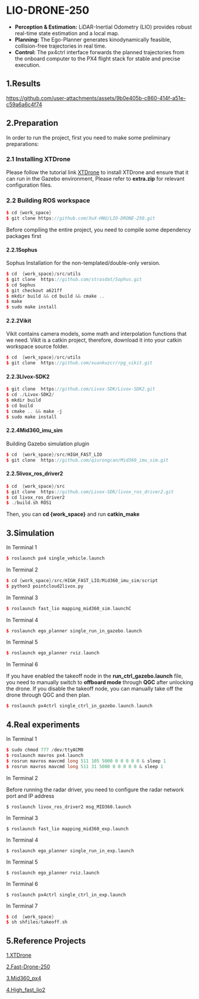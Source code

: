 # LIO-DRONE-250

- **Perception & Estimation:** LiDAR-Inertial Odometry (LIO) provides robust real-time state estimation and a local map.
- **Planning:** The Ego-Planner generates kinodynamically feasible, collision-free trajectories in real time.
- **Control:** The px4ctrl interface forwards the planned trajectories from the onboard computer to the PX4 flight stack for stable and precise execution.

## 1.Results

https://github.com/user-attachments/assets/9b0e405b-c860-414f-a51e-c59a6a6c4f74

## 2.Preparation

In order to run the project, first you need to make some preliminary preparations:

### 2.1 Installing XTDrone

Please follow the tutorial link [XTDrone](https://www.yuque.com/xtdrone/manual_cn/install_scripts) to install XTDrone and ensure that it can run in the Gazebo environment, Please refer to **extra.zip** for relevant configuration files.

### 2.2 Building ROS workspace

```c++
$ cd {work_space}
$ git clone https://github.com/XuX-HNU/LIO-DRONE-250.git
```

Before compiling the entire project, you need to compile some dependency packages first

#### 2.2.1Sophus

Sophus Installation for the non-templated/double-only version.

```c++
$ cd  {work_space}/src/utils
$ git clone  https://github.com/strasdat/Sophus.git
$ cd Sophus
$ git checkout a621ff
$ mkdir build && cd build && cmake ..
$ make
$ sudo make install
```

#### 2.2.2Vikit

Vikit contains camera models, some math and interpolation functions that we need. Vikit is a catkin project, therefore, download it into your catkin workspace source folder.

```c++
$ cd  {work_space}/src/utils
$ git clone  https://github.com/xuankuzcr/rpg_vikit.git  
```

#### 2.2.3LIvox-SDK2

```c++
$ git clone  https://github.com/Livox-SDK/Livox-SDK2.git
$ cd ./Livox-SDK2/
$ mkdir build
$ cd build
$ cmake .. && make -j
$ sudo make install
```

#### 2.2.4Mid360_imu_sim

Building Gazebo simulation plugin

```c++
$ cd  {work_space}/src/HIGH_FAST_LIO
$ git clone  https://github.com/qiurongcan/Mid360_imu_sim.git
```

#### 2.2.5livox_ros_driver2

```c++
$ cd  {work_space}/src
$ git clone  https://github.com/Livox-SDK/livox_ros_driver2.git
$ cd livox_ros_driver2
$ ./build.sh ROS1
```

Then, you can **cd {work_space}** and run **catkin_make**

## 3.Simulation

In Terminal 1

```c++
$ roslaunch px4 single_vehicle.launch
```

In Terminal 2

```c++
$ cd {work_space}/src/HIGH_FAST_LIO/Mid360_imu_sim/script
$ python3 pointcloud2livox.py
```

In Terminal 3

```c++
$ roslaunch fast_lio mapping_mid360_sim.launchC
```

In Terminal 4

```c++
$ roslaunch ego_planner single_run_in_gazebo.launch
```

In Terminal 5

```c++
$ roslaunch ego_planner rviz.launch
```

In Terminal 6

If you have enabled the takeoff node in the **run_ctrl_gazebo.launch** file, you need to manually switch to **offboard mode** through **QGC** after unlocking the drone. If you disable the takeoff node, you can manually take off the drone through QGC and then plan.

```c++
$ roslaunch px4ctrl single_ctrl_in_gazebo.launch.launch
```

## 4.Real experiments

In Terminal 1

```c++
$ sudo chmod 777 /dev/ttyACM0
$ roslaunch mavros px4.launch
$ rosrun mavros mavcmd long 511 105 5000 0 0 0 0 0 & sleep 1
$ rosrun mavros mavcmd long 511 31 5000 0 0 0 0 0 & sleep 1
```

In Terminal 2

Before running the radar driver, you need to configure the radar network port and IP address

```
$ roslaunch livox_ros_driver2 msg_MID360.launch
```

In Terminal 3

```
$ roslaunch fast_lio mapping_mid360_exp.launch
```

In Terminal 4

```
$ roslaunch ego_planner single_run_in_exp.launch
```

In Terminal 5

```
$ roslaunch ego_planner rviz.launch
```

In Terminal 6

```
$ roslaunch px4ctrl single_ctrl_in_exp.launch
```

In Terminal 7

```c++
$ cd  {work_space}
$ sh shfiles/takeoff.sh
```

## 5.Reference Projects

[1.XTDrone](https://github.com/robin-shaun/XTDrone)

[2.Fast-Drone-250](https://github.com/ZJU-FAST-Lab/Fast-Drone-250/tree/master)

[3.Mid360_px4](https://github.com/qiurongcan/Mid360_px4)

[4.High_fast_lio2](https://github.com/HNU-CAT/high_fast_lio2)






